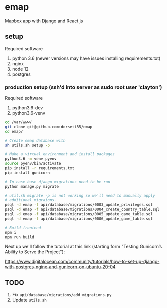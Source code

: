 # emap

Mapbox app with Django and React.js

## setup

Required software
1. python 3.6 (newer versions may have issues installing requirements.txt)
2. nginx
3. node 12
4. postgres

### production setup (ssh'd into server as sudo root user 'clayton')

Required software
1. python3.6-dev
2. python3.6-venv

```bash
cd /var/www/
git clone git@github.com:dorsett85/emap
cd emap/

# Create emap database with 
sh utils.sh setup -p

# Make a virtual environment and install packages
python3.6 -m venv pyenv
source pyenv/bin/activate
pip install -r requirements.txt
pip install gunicorn

# In case base django migrations need to be run
python manage.py migrate

# util.sh migrate -p is not working so we'll need to manually apply
# additional migraions.
psql -d emap -f api/database/migrations/0003_update_privileges.sql
psql -d emap -f api/database/migrations/0004_create_country_table.sql
psql -d emap -f api/database/migrations/0005_update_game_table.sql
psql -d emap -f api/database/migrations/0006_update_game_table.sql

# Build frontend
npm i
npm run build 
```

Next up we'll follow the tutorial at this link (starting form "Testing Gunicorn’s Ability to Serve the Project"):

https://www.digitalocean.com/community/tutorials/how-to-set-up-django-with-postgres-nginx-and-gunicorn-on-ubuntu-20-04


## TODO

1. Fix `api/database/migrations/add_migrations.py`
2. Update `utils.sh`
